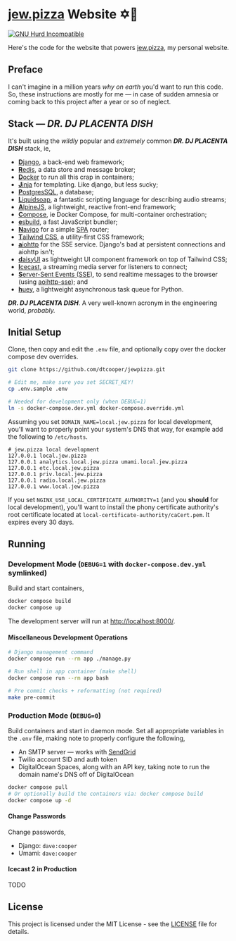 # [jew.pizza](https://jew.pizza) Website ✡️🍕

[![GNU Hurd Incompatible](https://img.shields.io/badge/GNU%20Hurd-incompatible-red?logo=gnu&style=for-the-badge)](https://github.com/dtcooper/jewpizza/issues/1)

Here's the code for the website that powers [jew.pizza](https://jew.pizza), my
personal website.


## Preface

I can't imagine in a million years _why on earth_ you'd want to run this code.
So, these instructions are mostly for me &mdash; in case of sudden amnesia or
coming back to this project after a year or so of neglect.


## Stack &mdash; **_DR. DJ PLACENTA DISH_**

It's built using the _wildly_ popular and _extremely_ common
**_DR. DJ PLACENTA DISH_** stack, ie,

* [**D**jango](https://www.djangoproject.com/), a back-end web framework;
* [**R**edis](https://redis.io/), a data store and message broker;
* [**D**ocker](https://www.docker.com/) to run all this crap in containers;
* [**J**inja](https://jinja.palletsprojects.com/) for templating. Like django,
    but less sucky;
* [**P**ostgresSQL](https://www.postgresql.org/), a database;
* [**L**iquidsoap](https://www.liquidsoap.info/), a fantastic scripting language
    for describing audio streams;
* [**A**lpineJS](https://alpinejs.dev/), a lightweight, reactive front-end
    framework;
* [**C**ompose](https://docs.docker.com/compose/), ie Docker Compose, for
    multi-container orchestration;
* [**e**sbuild](https://esbuild.github.io/), a fast JavaScript bundler;
* [**N**avigo](https://github.com/krasimir/navigo) for a simple
    [SPA](https://en.wikipedia.org/wiki/Single-page_application) router;
* [**T**ailwind CSS](https://tailwindcss.com/), a utility-first CSS framework;
* [**a**iohttp](https://docs.aiohttp.org/) for the SSE service. Django's bad at
    persistent connections and aiohttp isn't;
* [**d**aisyUI](https://daisyui.com/) as lightweight UI component framework on
    top of Tailwind CSS;
* [**I**cecast](https://icecast.org/), a streaming media server for listeners to
    connect;
* [**S**erver-Sent Events (SSE)](https://en.wikipedia.org/wiki/Server-sent_events),
    to send realtime messages to the browser (using
    [aoihttp-sse](https://github.com/aio-libs/aiohttp-sse)); and
* [**h**uey](https://huey.readthedocs.io/), a lightweight asynchronous task
    queue for Python.

**_DR. DJ PLACENTA DISH_**. A very well-known acronym in the engineering world,
_probably._


## Initial Setup
Clone, then copy and edit the `.env` file, and optionally copy over the docker
compose dev overrides.

```bash
git clone https://github.com/dtcooper/jewpizza.git

# Edit me, make sure you set SECRET_KEY!
cp .env.sample .env

# Needed for development only (when DEBUG=1)
ln -s docker-compose.dev.yml docker-compose.override.yml
```

Assuming you set `DOMAIN_NAME=local.jew.pizza` for local development, you'll
want to properly point your system's DNS that way, for example add the following
to `/etc/hosts`.

```
# jew.pizza local development
127.0.0.1 local.jew.pizza
127.0.0.1 analytics.local.jew.pizza umami.local.jew.pizza
127.0.0.1 etc.local.jew.pizza
127.0.0.1 priv.local.jew.pizza
127.0.0.1 radio.local.jew.pizza
127.0.0.1 www.local.jew.pizza
```

If you set `NGINX_USE_LOCAL_CERTIFICATE_AUTHORITY=1` (and you **should** for
local development), you'll want to install the phony certificate authority's
root certificate located at `local-certificate-authority/caCert.pem`. It expires
every 30 days.


## Running

### Development Mode (`DEBUG=1` with `docker-compose.dev.yml` symlinked)

Build and start containers,

```bash
docker compose build
docker compose up
```

The development server will run at <http://localhost:8000/>.


#### Miscellaneous Development Operations

```bash
# Django management command
docker compose run --rm app ./manage.py

# Run shell in app container (make shell)
docker compose run --rm app bash

# Pre commit checks + reformatting (not required)
make pre-commit
```


### Production Mode (`DEBUG=0`)

Build containers and start in daemon mode. Set all appropriate variables in the
`.env` file, making note to properly configure the following,

* An SMTP server &mdash; works with [SendGrid](https://sendgrid.com/)
* Twilio account SID and auth token
* DigitalOcean Spaces, along with an API key, taking note to run the domain
    name's DNS off of DigitalOcean

```bash
docker compose pull
# Or optionally build the containers via: docker compose build
docker compose up -d
```

#### Change Passwords

Change passwords,

* Django: `dave:cooper`
* Umami: `dave:cooper`


#### Icecast 2 in Production

TODO


## License

This project is licensed under the MIT License - see the [LICENSE](LICENSE) file
for details.
